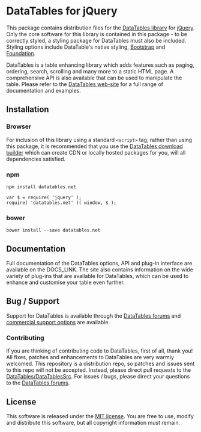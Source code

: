 # DataTables for jQuery

This package contains distribution files for the
[DataTables library](https://datatables.net) for [jQuery](http://jquery.com/).
Only the core software for this library is contained in this package - to be
correctly styled, a styling package for DataTables must also be included.
Styling options include DataTable's native styling,
[Bootstrap](http://getbootstrap.com) and
[Foundation](http://foundation.zurb.com/).

DataTables is a table enhancing library which adds features such as paging,
ordering, search, scrolling and many more to a static HTML page. A comprehensive
API is also available that can be used to manipulate the table. Please refer to
the [DataTables web-site](//datatables.net) for a full range of documentation
and examples.

## Installation

### Browser

For inclusion of this library using a standard `<script>` tag, rather than using
this package, it is recommended that you use the
[DataTables download builder](//datatables.net/download) which can create CDN or
locally hosted packages for you, will all dependencies satisfied.

### npm

```
npm install datatables.net
```

```
var $ = require( 'jquery' );
require( 'datatables.net' )( window, $ );
```

### bower

```
bower install --save datatables.net
```

## Documentation

Full documentation of the DataTables options, API and plug-in interface are
available on the DOCS_LINK. The site also contains information on the wide
variety of plug-ins that are available for DataTables, which can be used to
enhance and customise your table even further.

## Bug / Support

Support for DataTables is available through the
[DataTables forums](//datatables.net/forums) and
[commercial support options](//datatables.net/support) are available.

### Contributing

If you are thinking of contributing code to DataTables, first of all, thank you!
All fixes, patches and enhancements to DataTables are very warmly welcomed. This
repository is a distribution repo, so patches and issues sent to this repo will
not be accepted. Instead, please direct pull requests to the
[DataTables/DataTablesSrc](http://github.com/DataTables/DataTablesSrc). For
issues / bugs, please direct your questions to the
[DataTables forums](//datatables.net/forums).

## License

This software is released under the [MIT license](//datatables.net/license). You
are free to use, modify and distribute this software, but all copyright
information must remain.
